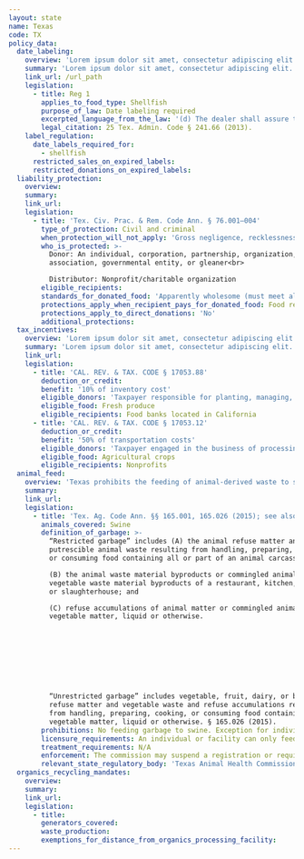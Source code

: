 ```yaml
---
layout: state
name: Texas
code: TX
policy_data:
  date_labeling:
    overview: 'Lorem ipsum dolor sit amet, consectetur adipiscing elit. Curabitur tellus mi, consequat at laoreet eget, vestibulum nec dolor. Vivamus volutpat quam ac quam bibendum rutrum.'
    summary: 'Lorem ipsum dolor sit amet, consectetur adipiscing elit. Curabitur tellus mi, consequat at laoreet eget, vestibulum nec dolor. Vivamus volutpat quam ac quam bibendum rutrum.'
    link_url: /url_path
    legislation:
      - title: Reg 1
        applies_to_food_type: Shellfish
        purpose_of_law: Date labeling required
        excerpted_language_from_the_law: '(d) The dealer shall assure that each package containing less than 64 fluid ounces of fresh or frozen molluscan shellfish shall have […] (2) a “SELL BY DATE” which provides a reasonable subsequent shelf life or the words “BEST IF USED BY” followed by a date when the product would be expected to reach the end of its shelf life.'
        legal_citation: 25 Tex. Admin. Code § 241.66 (2013).
    label_regulation:
      date_labels_required_for:
        - shellfish
      restricted_sales_on_expired_labels:
      restricted_donations_on_expired_labels:
  liability_protection:
    overview:
    summary:
    link_url:
    legislation:
      - title: 'Tex. Civ. Prac. & Rem. Code Ann. § 76.001—004'
        type_of_protection: Civil and criminal
        when_protection_will_not_apply: 'Gross negligence, recklessness, or intentional misconduct'
        who_is_protected: >-
          Donor: An individual, corporation, partnership, organization,
          association, governmental entity, or gleaner<br>

          Distributor: Nonprofit/charitable organization
        eligible_recipients:
        standards_for_donated_food: 'Apparently wholesome (must meet all quality and health standards), but the law protects donations of food not readily marketable due to appearance, age, freshness, grade, size, or surplus'
        protections_apply_when_recipient_pays_for_donated_food: Food recovery organization must distribute the food for free in order to receive protection; donor is protected even if the food recovery organization charges.
        protections_apply_to_direct_donations: 'No'
        additional_protections:
  tax_incentives:
    overview: 'Lorem ipsum dolor sit amet, consectetur adipiscing elit. Curabitur tellus mi, consequat at laoreet eget, vestibulum nec dolor. Vivamus volutpat quam ac quam bibendum rutrum.'
    summary: 'Lorem ipsum dolor sit amet, consectetur adipiscing elit. Curabitur tellus mi, consequat at laoreet eget, vestibulum nec dolor. Vivamus volutpat quam ac quam bibendum rutrum.'
    link_url:
    legislation:
      - title: 'CAL. REV. & TAX. CODE § 17053.88'
        deduction_or_credit:
        benefit: '10% of inventory cost'
        eligible_donors: 'Taxpayer responsible for planting, managing, and harvesting crops'
        eligible_food: Fresh produce
        eligible_recipients: Food banks located in California
      - title: 'CAL. REV. & TAX. CODE § 17053.12'
        deduction_or_credit:
        benefit: '50% of transportation costs'
        eligible_donors: 'Taxpayer engaged in the business of processing, distributing, or selling agricultural products'
        eligible_food: Agricultural crops
        eligible_recipients: Nonprofits
  animal_feed:
    overview: 'Texas prohibits the feeding of animal-derived waste to swine. Food waste that consists of only vegetable, fruit, dairy, or baked goods waste may be fed to swine by a licensed facility. Individuals may feed household garbage to their own swine without a permit.'
    summary:
    link_url:
    legislation:
      - title: 'Tex. Ag. Code Ann. §§ 165.001, 165.026 (2015); see also Tex. Admin. Code tit. 4, § 55.3 (2015)'
        animals_covered: Swine
        definition_of_garbage: >-
          “Restricted garbage” includes (A) the animal refuse matter and the
          putrescible animal waste resulting from handling, preparing, cooking,
          or consuming food containing all or part of an animal carcass;

          (B) the animal waste material byproducts or commingled animal and
          vegetable waste material byproducts of a restaurant, kitchen, cookery,
          or slaughterhouse; and

          (C) refuse accumulations of animal matter or commingled animal and
          vegetable matter, liquid or otherwise.









          “Unrestricted garbage” includes vegetable, fruit, dairy, or baked goods
          refuse matter and vegetable waste and refuse accumulations resulting
          from handling, preparing, cooking, or consuming food containing only
          vegetable matter, liquid or otherwise. § 165.026 (2015).
        prohibitions: No feeding garbage to swine. Exception for individuals feeding household garbage. § 165.026 (2015).
        licensure_requirements: An individual or facility can only feed unrestricted garbage to swine if it secures a permit from the state. But an individual feeding household garbage to his or her own swine need not obtain a permit. § 165.026 (2015).
        treatment_requirements: N/A
        enforcement: The commission may suspend a registration or require the immediate quarantine and closure of a garbage-feeding facility if the operation presents a danger to public health or the livestock industry. § 165.026 (2015).
        relevant_state_regulatory_body: 'Texas Animal Health Commission (§165.001 (2015)), <a href="http://www.tahc.texas.gov/" target="_blank">http://www.tahc.texas.gov/</a>.'
  organics_recycling_mandates:
    overview:
    summary:
    link_url:
    legislation:
      - title:
        generators_covered:
        waste_production:
        exemptions_for_distance_from_organics_processing_facility:
---
```

